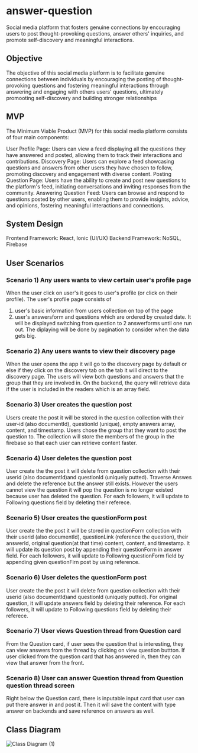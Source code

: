 # answer-question
Social media platform that fosters genuine connections by encouraging users to post thought-provoking questions, answer others' inquiries, and promote self-discovery and meaningful interactions.
## Objective
The objective of this social media platform is to facilitate genuine connections between individuals by encouraging the posting of thought-provoking questions and fostering meaningful interactions through answering and engaging with others users' questions, ultimately promooting self-discovery and building stronger relationships

## MVP
The Minimum Viable Product (MVP) for this social media platform consists of four main components:

User Profile Page: Users can view a feed displaying all the questions they have answered and posted, allowing them to track their interactions and contributions.
Discovery Page: Users can explore a feed showcasing questions and answers from other users they have chosen to follow, promoting discovery and engagement with diverse content.
Posting Question Page: Users have the ability to create and post new questions to the platform's feed, initiating conversations and inviting responses from the community.
Answering Question Feed: Users can browse and respond to questions posted by other users, enabling them to provide insights, advice, and opinions, fostering meaningful interactions and connections.

## System Design
Frontend Framework: React, Ionic (UI/UX)
Backend Framework: NoSQL, Firebase
## User Scenarios
### Scenario 1) Any users wants to view certain user's profile page
When the user click on user's it goes to user's profile (or click on their profile). The user's profile page consists of 
1. user's basic information from users collection on top of the page
2. user's answersform and questions which are ordered by created date. It will be displayed switching from question to 2 answerforms until one run out. The diplaying will be done by pagination to consider when the data gets big. 

### Scenario 2) Any users wants to view their discovery page
When the user opens the app it will go to the discovery page by default or else if they click on the discovery tab on the tab it will direct to the discovery page. The users will view both questions and answers that the group that they are involved in. On the backend, the query will retrieve data if the user is included in the readers which is an array field.

### Scenario 3) User creates the question post
Users create the post it will be stored in the question collection with their user-id (also documentId), questionId (unique), empty answers array, content, and timestamp. Users chose the group that they want to post the question to. The collection will store the members of the group in the firebase so that each user can retrieve content faster.

### Scenario 4) User deletes the question post
User create the the post it will delete from question collection with their userid (also documentId)and questionId (uniquely putted). Traverse Answes and delete the reference but the answer still exists. However the users cannot view the question it will pop the question is no longer existed because user has deleted the question.
For each followers, it will update to Following questions field by deleting their referece.


### Scenario 5) User creates the questionForm post
User create the the post it will be stored in questionForm collection with their userid (also documentId), questionLink (reference the question), their answerId, original question(at that time) content, content, and timestamp.
It will update its question post by appending their questionForm in answer field.
For each followers, it will update to Following questionForm field by appending given questionFirn post by using reference.

### Scenario 6) User deletes the questionForm post
User create the the post it will delete from question collection with their userid (also documentId)and questionId (uniquely putted).
For original question, it will update answers field by deleting their reference.
For each followers, it will update to Following questions field by deleting their referece.

### Scenario 7) User views Question thread from Question card
From the Question card, if user sees the question that is interesting, they can view answers from the thread by clicking on view question buttton.
If user clicked from the question card that has answered in, then they can view that answer from the front.

### Scenario 8) User can answer Question thread from Question question thread screen
Right below the Question card, there is inputable input card that user can put there answer in and post it. Then it will save the content with type answer on backends and save reference on answers as well.


## Class Diagram
![Class Diagram (1)](https://github.com/ykim879/answer-question/assets/59812671/5811b042-24ec-4077-b932-2451d76ce396)
